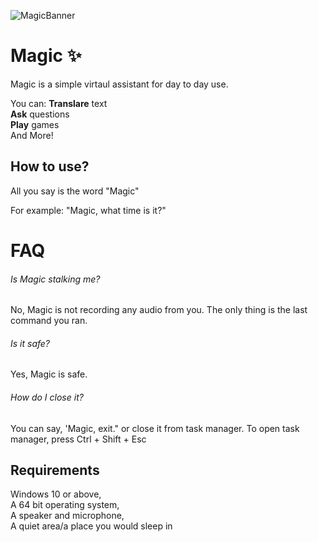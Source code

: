 ![MagicBanner](https://i.ibb.co/PwX3Mpg/Magic-Banner.png)
# Magic ✨

Magic is a simple virtaul assistant for day to day use.

You can:
  **Translare** text  
  **Ask** questions  
  **Play** games  
And More!

## How to use?

All you say is the word "Magic"

For example: "Magic, what time is it?"


# FAQ
###### Is Magic stalking me?
No, Magic is not recording any audio from you. The only thing is the last command you ran.

###### Is it safe?
Yes, Magic is safe.

###### How do I close it?
You can say, 'Magic, exit." or close it from task manager. To open task manager, press Ctrl + Shift + Esc

## Requirements
Windows 10 or above,  
A 64 bit operating system,  
A speaker and microphone,  
A quiet area/a place you would sleep in


